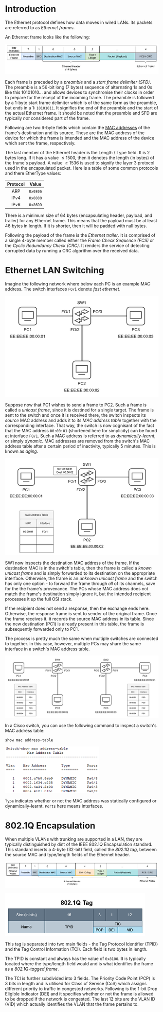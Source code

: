 # Introduction
The Ethernet protocol defines how data moves in wired LANs. Its packets are referred to as *Ethernet frames*. 

An Ethernet frame looks like the following:

![](Resources/Images/Ethernet/Ethernet_Frame.png)

Each frame is preceded by a *preamble* and a *start frame delimiter (SFD)*. The preamble is a 56-bit long (7 bytes) sequence of alternating 1s and 0s like this 10101010... and allows devices to synchronise their clocks in order to prepare for the receipt of the incoming frame. The preamble is followed by a 1-byte start frame delimiter which is of the same form as the preamble, but ends in a 1: `10101011`. It signifies the end of the preamble and the start of the actual Ethernet frame. It should be noted that the preamble and SFD are typically *not* considered part of the frame.

Following are two 6-byte fields which contain the [MAC addresses](../The%20TCP-IP%20Suite%20and%20the%20OSI%20Model/(2)%20The%20Datalink%20Layer.md) of the frame's destination and its source. These are the MAC address of the device for which the frame is intended and the MAC address of the device which sent the frame, respectively.

The last member of the Ethernet header is the Length / Type field. It is 2 bytes long. If it has a value $\leq 1500$, then it denotes the length (in bytes) of the frame's payload. A value $\geq 1536$ is used to signify the layer 3 protocol used in the encapsulated packet. Here is a table of some common protocols and there EtherType values:

|Protocol|Value|
|:--------:|:------:|
|ARP|`0x0806`|
|IPv4|`0x0800`|
|IPv6|`0x86DD`|

There is a minimum size of 64 bytes (encapsulating header, payload, and trailer) for any Ethernet frame. This means that the payload must be at least 46 bytes in length. If it is shorter, then it will be padded with null bytes.

Following the payload of the frame is the *Ethernet trailer*. It is comprised of a single 4-byte member called either the *Frame Check Sequence (FCS)* or the *Cyclic Redundancy Check (CRC)*. It renders the service of detecting corrupted data by running a CRC algorithm over the received data.

# Ethernet LAN Switching
Imagine the following network where below each PC is an example MAC address. The switch interfaces `FO/i` denote *fast ethernet*.

![](Resources/Images/Ethernet/Ethernet_Basic_Network.png)

Suppose now that PC1 wishes to send a frame to PC2. Such a frame is called a *unicast frame*, since it is destined for a single target. The frame is sent to the switch and once it is received there, the switch inspects its *source* MAC address and adds it to its *MAC address table* together with the corresponding interface. That way, the switch is now cognisant of the fact that the MAC address `00:00:01` (shortened here for simplicity) can be found at interface `FO/1`. Such a MAC address is referred to as *dynamically-learnt*, or simply *dynamic*. MAC addresses are removed from the switch's MAC address table after a certain period of inactivity, typically 5 minutes. This is known as *aging*.

![](Resources/Images/Ethernet/Switch_Frame_Receive.png)

SW1 now inspects the destination MAC address of the frame. If the destination MAC is in the switch's table, then the frame is called a *known unicast frame* and is simply forwarded to its destination on the appropriate interface. Otherwise, the frame is an *unknown unicast frame* and the switch has only one option - to forward the frame through *all* of its channels, save for the the frame's provenance. The PCs whose MAC address does not match the frame's destination simply ignore it, but the intended recipient processes it up the full OSI stack. 

If the recipient does not send a response, then the exchange ends here. Otherwise, the response frame is sent to sender of the original frame. Once the frame receives it, it records the source MAC address in its table. Since the new destination (PC1) is already present in this table, the frame is subsequently forwarded only to PC1.

The process is pretty much the same when multiple switches are connected to together. In this case, however, multiple PCs may share the same interface in a switch's MAC address table.

![](Resources/Images/Ethernet/Ethernet_Two_Switches.png)

In a Cisco switch, you can use the following command to inspect a switch's MAC address table:
```
show mac address-table
```

![](Resources/Images/Ethernet/Cisco_Switch_Show_MAC_Address_Table.png)

`Type` indicates whether or not the MAC address was statically configured or dynamically-learnt. `Ports` here means interfaces.

# 802.1Q Encapsulation
When multiple VLANs with trunking are supported in a LAN, they are typically distinguished by dint of the IEEE 802.1Q Encapsulation standard. This standard inserts a 4-byte (32-bit) field, called the *802.1Q tag*, between the source MAC and type/length fields of the Ethernet header.

![](Resources/Images/Ethernet/Ethernet_8021q_header.png)

![](Resources/Images/Ethernet/8021q_tag.png)

This tag is separated into two main fields - the Tag Protocol Identifier (TPID) and the Tag Control Information (TCI). Each field is two bytes in length.

The TPID is constant and always has the value of `0x8100`. It is typically located where the type/length field would and is what identifies the frame as a *802.1Q-tagged frame*.

The TCI is further subdivided into 3 fields. The Priority Code Point (PCP) is 3 bits in length and is utilised for Class of Service (CoS) which assigns different priority to traffic in congested networks. Following is the 1-bit Drop Eligible Indicator (DEI) and it specifies whether or not the frame is allowed to be dropped if the network is congested. The last 12 bits are the VLAN ID (VID) which actually identifies the VLAN that the frame pertains to.